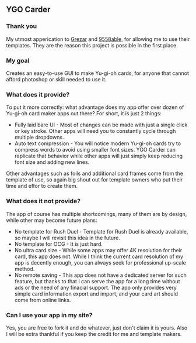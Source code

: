 ## YGO Carder

### Thank you

My utmost apperication to [Grezar](https://www.deviantart.com/grezar) and [9558able](https://www.deviantart.com/9558able), for allowing me to use their templates. They are the reason this project is possible in the first place.

### My goal

Creates an easy-to-use GUI to make Yu-gi-oh cards, for anyone that cannot afford photoshop or skill needed to use it.

### What does it provide?

To put it more correctly: what advantage does my app offer over dozen of Yu-gi-oh card maker apps out there? For short, it is just 2 things:
* Fully laid bare UI - Most of changes can be made with just a single click or key stroke. Other apps will need you to constantly cycle through multiple dropdowns.
* Auto text compression - You will notice modern Yu-gi-oh cards try to compress words to avoid using smaller font sizes. YGO Carder can replicate that behavior while other apps will just simply keep reducing font size and adding new lines.

Other advantages such as foils and additional card frames come from the template of use, so again big shout out for template owners who put their time and effor to create them.

### What does it not provide?

The app of course has multiple shortcomings, many of them are by design, while other may become future plans:
* No template for Rush Duel - Template for Rush Duel is already available, so maybe I will revisit this idea in the future.
* No template for OCG - It is just hard.
* No ultra card size - While some apps may offer 4K resolution for their card, this app does not. While I think the current card resolution of my app is decently enough, you can always seek for professional up-scale method.
* No remote saving - This app does not have a dedicated server for such feature, but thanks to that I can serve the app for a long time without ads or the need of any finacial support. The app only provides very simple card information export and import, and your card art should come from online links.

### Can I use your app in my site?

Yes, you are free to fork it and do whatever, just don't claim it is yours. Also I will be extra thankful if you keep the credit for me and template makers.